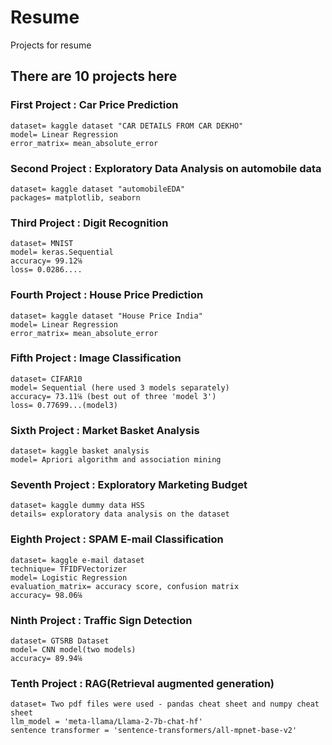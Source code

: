 # Resume
Projects for resume
## There are 10 projects here


### First Project : Car Price Prediction
    dataset= kaggle dataset "CAR DETAILS FROM CAR DEKHO"
    model= Linear Regression
    error_matrix= mean_absolute_error

### Second Project : Exploratory Data Analysis on automobile data
    dataset= kaggle dataset "automobileEDA"
    packages= matplotlib, seaborn

### Third Project : Digit Recognition
    dataset= MNIST
    model= keras.Sequential
    accuracy= 99.12℅
    loss= 0.0286....

### Fourth Project : House Price Prediction
    dataset= kaggle dataset "House Price India"
    model= Linear Regression
    error_matrix= mean_absolute_error

### Fifth Project : Image Classification
    dataset= CIFAR10
    model= Sequential (here used 3 models separately) 
    accuracy= 73.11℅ (best out of three 'model 3') 
    loss= 0.77699...(model3) 

### Sixth Project : Market Basket Analysis
    dataset= kaggle basket analysis
    model= Apriori algorithm and association mining
    

### Seventh Project : Exploratory Marketing Budget 
    dataset= kaggle dummy data HSS
    details= exploratory data analysis on the dataset

### Eighth Project : SPAM E-mail Classification
    dataset= kaggle e-mail dataset
    technique= TFIDFVectorizer
    model= Logistic Regression
    evaluation_matrix= accuracy score, confusion matrix
    accuracy= 98.06℅

### Ninth Project : Traffic Sign Detection
    dataset= GTSRB Dataset
    model= CNN model(two models) 
    accuracy= 89.94℅

### Tenth Project : RAG(Retrieval augmented generation)
    dataset= Two pdf files were used - pandas cheat sheet and numpy cheat sheet
    llm_model = 'meta-llama/Llama-2-7b-chat-hf'
    sentence transformer = 'sentence-transformers/all-mpnet-base-v2'
